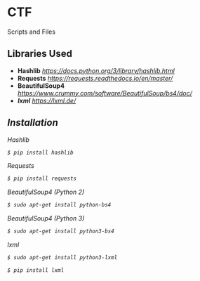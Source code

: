 # CTF
Scripts and Files


## Libraries Used
*	<strong>Hashlib</strong>						<i>https://docs.python.org/3/library/hashlib.html</i>
*	<strong>Requests</strong>						<i>https://requests.readthedocs.io/en/master/</i>
*	<strong>BeautifulSoup4</strong>			<i>https://www.crummy.com/software/BeautifulSoup/bs4/doc/<i>
  * <strong>lxml</strong>								<i>https://lxml.de/</i>

<h2>Installation</h2>

Hashlib
```bash
$ pip install hashlib
```

Requests
```bash
$ pip install requests
```

BeautifulSoup4 (Python 2)
```bash
$ sudo apt-get install python-bs4
```

BeautifulSoup4 (Python 3)
```bash
$ sudo apt-get install python3-bs4
```


lxml
```bash
$ sudo apt-get install python3-lxml
```

```bash
$ pip install lxml
```


